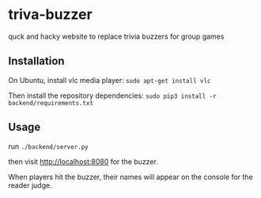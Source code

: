 # triva-buzzer
quck and hacky website to replace trivia buzzers for group games

## Installation
On Ubuntu, install vlc media player:
`sudo apt-get install vlc`

Then install the repository dependencies:
`sudo pip3 install -r backend/requirements.txt`

## Usage
run `./backend/server.py`

then visit [http://localhost:8080](http://localhost:8080) for the buzzer.

When players hit the buzzer, their names will appear on the console for the reader judge.
